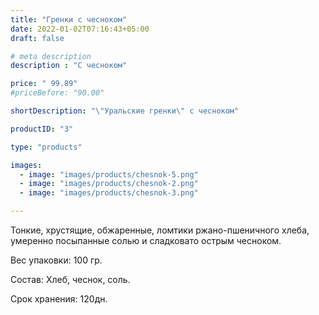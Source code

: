 ```yaml
---
title: "Гренки с чесноком"
date: 2022-01-02T07:16:43+05:00
draft: false

# meta description
description : "С чесноком"

price: " 99.89"
#priceBefore: "90.00"

shortDescription: "\"Уральские гренки\" с чесноком"

productID: "3"

type: "products"

images:
  - image: "images/products/chesnok-5.png"
  - image: "images/products/chesnok-2.png"
  - image: "images/products/chesnok-3.png"

---
```


Тонкие, хрустящие, обжаренные, ломтики ржано-пшеничного хлеба, умеренно посыпанные солью и сладковато острым чесноком.

Вес упаковки: 100 гр.

Состав: Хлеб, чеснок, соль.

Срок хранения: 120дн.
